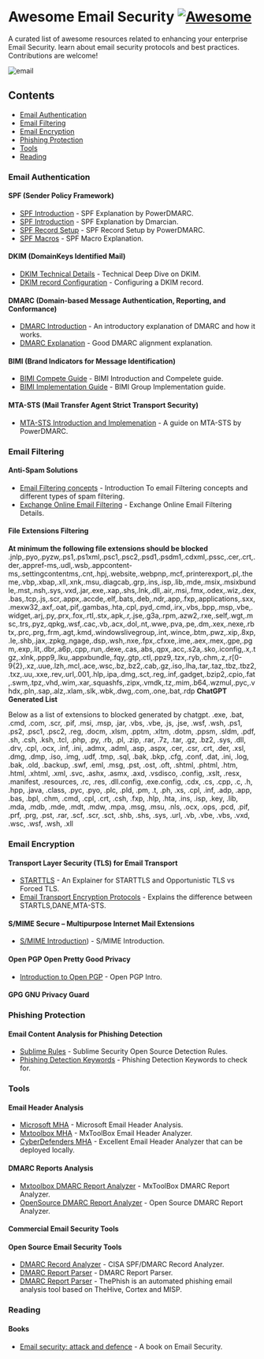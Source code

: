 # Awesome Email Security [![Awesome](https://awesome.re/badge.svg)](https://awesome.re)
A curated list of awesome resources related to enhancing your enterprise Email Security. learn about email security protocols and best practices. Contributions are welcome!

![email](https://github.com/0xAnalyst/Awesome-Email-Security/assets/893075/726101a0-ab4d-4534-9aab-9daf5d2a6716)


## Contents

* [Email Authentication](#email-authentication) 
* [Email Filtering](#email-filtering) 
* [Email Encryption](#email-encryption) 
* [Phishing Protection](#phishing-protection) 
* [Tools](#Tools)
* [Reading](#Reading)
  
### Email Authentication

#### SPF (Sender Policy Framework)
* [SPF Introduction](https://powerdmarc.com/what-is-spf/) - SPF Explanation by PowerDMARC.
* [SPF Introduction](https://dmarcian.com/what-is-spf/)   - SPF Explanation by Dmarcian.
* [SPF Record Setup](https://powerdmarc.com/how-to-setup-spf/) - SPF Record Setup by PowerDMARC.
* [SPF Macros](https://duo.com/labs/tech-notes/detecting-phishing-with-spf-macros) - SPF Macro Explanation.

#### DKIM (DomainKeys Identified Mail)
* [DKIM Technical Details](https://easydmarc.com/blog/what-is-a-dkim-signature/) - Technical Deep Dive on DKIM.
* [DKIM record Configuration](https://help.ovhcloud.com/csm/en-dns-zone-dkim?id=kb_article_view&sysparm_article=KB0058258) - Configuring a DKIM record.
#### DMARC (Domain-based Message Authentication, Reporting, and Conformance)
* [DMARC Introduction](https://www.techfry.com/webmaster-tips/domain-based-message-authentication-reporting-conformance-dmarc) -  An introductory explanation of DMARC and how it works.
* [DMARC Explanation](https://www.mailmodo.com/guides/dmarc/) - Good DMARC alignment explanation.

#### BIMI (Brand Indicators for Message Identification)
* [BIMI Compete Guide](https://powerdmarc.com/your-complete-guide-to-bimi/) - BIMI Introduction and Compelete guide.
* [BIMI Implementation Guide](https://bimigroup.org/implementation-guide/) -  BIMI Group Implementation guide.

#### MTA-STS (Mail Transfer Agent Strict Transport Security)
* [MTA-STS Introduction and Implemenation](https://powerdmarc.com/what-is-mta-sts-and-why-do-you-need-it/) -  A guide on MTA-STS by PowerDMARC.

### Email Filtering

#### Anti-Spam Solutions
* [Email Filtering concepts](https://abnormalsecurity.com/glossary/email-filters) - Introduction To email Filtering concepts and different types of spam filtering.
* [Exchange Online Email Filtering](https://learn.microsoft.com/en-us/defender-office-365/eop-about) - Exchange Online Email Filtering Details.

#### File Extensions Filtering
**At minimum the following file extensions should be blocked** 
.jnlp,.pyo,.pyzw,.ps1,.ps1xml,.psc1,.psc2,.psd1,.psdm1,.cdxml,.pssc,.cer,.crt,.der,.appref-ms,.udl,.wsb,.appcontent-ms,.settingcontentms,.cnt,.hpj,.website,.webpnp,.mcf,.printerexport,.pl,.theme,.vbp,.xbap,.xll,.xnk,.msu,.diagcab,.grp,.ins,.isp,.lib,.mde,.msix,.msixbundle,.mst,.nsh,.sys,.vxd,.jar,.exe,.xap,.shs,.lnk,.dll,.air,.msi,.fmx,.odex,.wiz,.dex,.bas,.tcp,.js,.scr,.appx,.accde,.elf,.bats,.deb,.ndr,.app,.fxp,.applications,.sxx,.mexw32,.axf,.oat,.pif,.gambas,.hta,.cpl,.pyd,.cmd,.irx,.vbs,.bpp,.msp,.vbe,.widget,.arj,.py,.prx,.fox,.rtl,.stx,.apk,.r,.jse,.g3a,.rpm,.azw2,.rxe,.self,.wgt,.msc,.trs,.pyz,.qpkg,.wsf,.cac,.vb,.acx,.dol,.nt,.wwe,.pva,.pe,.dm,.xex,.nexe,.rbtx,.prc,.prg,.frm,.agt,.kmd,.windowslivegroup,.int,.wince,.btm,.pwz,.xip,.8xp,.le,.shb,.jax,.zpkg,.ngage,.dsp,.wsh,.nxe,.fpx,.cfxxe,.ime,.aex,.mex,.gpe,.pgm,.exp,.lit,.dbr,.a6p,.cpp,.run,.dexe,.cas,.abs,.qpx,.acc,.s2a,.sko,.iconfig,.x,.tgz,.xlnk,.ppp9,.lku,.appxbundle,.fqy,.gtp,.ctl,.ppz9,.tzx,.ryb,.chm,.z,.r[0-9{2},.xz,.uue,.lzh,.mcl,.ace,.wsc,.bz,.bz2,.cab,.gz,.iso,.lha,.tar,.taz,.tbz,.tbz2,.txz,.uu,.xxe,.rev,.url,.001,.hlp,.ipa,.dmg,.sct,.reg,.inf,.gadget,.bzip2,.cpio,.fat,.swm,.tpz,.vhd,.wim,.xar,.squashfs,.zipx,.vmdk,.tz,.mim,.b64,.wzmul,.pyc,.vhdx,.pln,.sap,.alz,.xlam,.slk,.wbk,.dwg,.com,.one,.bat,.rdp
**ChatGPT Generated List** 

  Below as a list of extensions to blocked generated by chatgpt.
 .exe, .bat, .cmd, .com, .scr, .pif, .msi, .msp, .jar, .vbs, .vbe, .js, .jse, .wsf, .wsh, .ps1, .ps2, .psc1, .psc2, .reg, .docm, .xlsm, .pptm, .xltm, .dotm, .ppsm, .sldm, .pdf, .sh, .csh, .ksh, .tcl, .php, .py, .rb, .pl, .zip, .rar, .7z, .tar, .gz, .bz2, .sys, .dll, .drv, .cpl, .ocx, .inf, .ini, .admx, .adml, .asp, .aspx, .cer, .csr, .crt, .der, .xsl, .dmg, .dmp, .iso, .img, .udf, .tmp, .sql, .bak, .bkp, .cfg, .conf, .dat, .ini, .log, .bak, .old, .backup, .swf, .eml, .msg, .pst, .ost, .oft, .shtml, .phtml, .htm, .html, .xhtml, .xml, .svc, .ashx, .asmx, .axd, .vsdisco, .config, .xslt, .resx, .manifest, .resources, .rc, .res, .dll.config, .exe.config, .cdx, .cs, .cpp, .c, .h, .hpp, .java, .class, .pyc, .pyo, .plc, .pld, .pm, .t, .ph, .xs, .cpl, .inf, .adp, .app, .bas, .bpl, .chm, .cmd, .cpl, .crt, .csh, .fxp, .hlp, .hta, .ins, .isp, .key, .lib, .mda, .mdb, .mde, .mdt, .mdw, .mpa, .msg, .msu, .nls, .ocx, .ops, .pcd, .pif, .prf, .prg, .pst, .rar, .scf, .scr, .sct, .shb, .shs, .sys, .url, .vb, .vbe, .vbs, .vxd, .wsc, .wsf, .wsh, .xll


### Email Encryption
#### Transport Layer Security (TLS) for Email Transport
* [STARTTLS](https://emaillabs.io/en/what-is-starttls/) - An Explainer for STARTTLS and Opportunistic TLS vs Forced TLS.
* [Email Transport Encryption Protocols](https://certified-senders.org/wp-content/uploads/2020/02/Email-Transport-Encryption-STARTTLS-vs.-DANE-vs.-MTA-STS_updated.pdf) - Explains the difference between STARTLS,DANE,MTA-STS.
#### S/MIME Secure – Multipurpose Internet Mail Extensions
* [S/MIME Introduction](https://docs.servicenow.com/bundle/washingtondc-platform-administration/page/administer/notification/concept/smime-inbound-outbound-mails.html)) - S/MIME Introduction. 
#### Open PGP Open Pretty Good Privacy
* [Introduction to Open PGP](https://www.first.org/pgp/An_Introduction_to_PGP-GnuPG_v1.0.pdf) - Open PGP Intro.
#### GPG GNU Privacy Guard
### Phishing Protection

#### Email Content Analysis for Phishing Detection
* [Sublime Rules](https://github.com/sublime-security/sublime-rules) - Sublime Security Open Source Detection Rules.
* [Phishing Detection Keywords](https://github.com/0xAnalyst/Awesome-Email-Security/blob/main/PhishingKeywords) - Phishing Detection Keywords to check for.
### Tools
#### Email Header Analysis
* [Microsoft MHA](https://mha.azurewebsites.net/) - Microsoft Email Header Analysis.
* [Mxtoolbox MHA](https://mxtoolbox.com/EmailHeaders.aspx) - MxToolBox Email Header Analyzer.
* [CyberDefenders MHA](https://github.com/cyberdefenders/email-header-analyzer) - Excellent Email Header Analyzer that can be deployed locally.

#### DMARC Reports Analysis
* [Mxtoolbox DMARC Report Analyzer](https://mxtoolbox.com/DmarcReportAnalyzer.aspx) - MxToolBox DMARC Report Analyzer.
* [OpenSource DMARC Report Analyzer](https://github.com/userjack6880/Open-DMARC-Analyzer) - Open Source DMARC Report Analyzer. 

#### Commercial Email Security Tools
#### Open Source Email Security Tools
* [DMARC Record Analyzer](https://github.com/cisagov/trustymail) - CISA SPF/DMARC Record Analyzer.
* [DMARC Report Parser](https://github.com/domainaware/parsedmarc) - DMARC Report Parser.
* [DMARC Report Parser](https://github.com/emalderson/ThePhish) - ThePhish is an automated phishing email analysis tool based on TheHive, Cortex and MISP.


### Reading
#### Books
* [Email security: attack and defence](https://leanpub.com/emailsecattackanddefence) - A book on Email Security.
  

